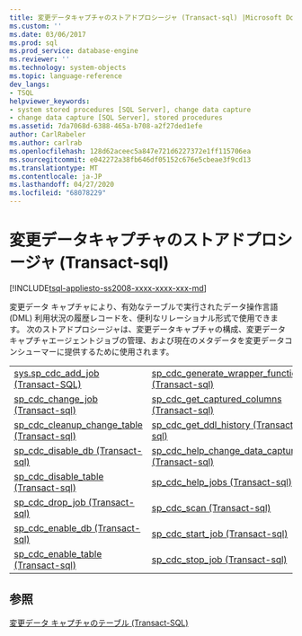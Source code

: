 ```yaml
---
title: 変更データキャプチャのストアドプロシージャ (Transact-sql) |Microsoft Docs
ms.custom: ''
ms.date: 03/06/2017
ms.prod: sql
ms.prod_service: database-engine
ms.reviewer: ''
ms.technology: system-objects
ms.topic: language-reference
dev_langs:
- TSQL
helpviewer_keywords:
- system stored procedures [SQL Server], change data capture
- change data capture [SQL Server], stored procedures
ms.assetid: 7da7068d-6388-465a-b708-a2f27ded1efe
author: CarlRabeler
ms.author: carlrab
ms.openlocfilehash: 128d62aceec5a847e721d6227372e1ff115706ea
ms.sourcegitcommit: e042272a38fb646df05152c676e5cbeae3f9cd13
ms.translationtype: MT
ms.contentlocale: ja-JP
ms.lasthandoff: 04/27/2020
ms.locfileid: "68078229"
---
```

# <a name="change-data-capture-stored-procedures-transact-sql"></a>変更データキャプチャのストアドプロシージャ (Transact-sql)
[!INCLUDE[tsql-appliesto-ss2008-xxxx-xxxx-xxx-md](../../includes/tsql-appliesto-ss2008-xxxx-xxxx-xxx-md.md)]

  変更データ キャプチャにより、有効なテーブルで実行されたデータ操作言語 (DML) 利用状況の履歴レコードを、便利なリレーショナル形式で使用できます。 次のストアドプロシージャは、変更データキャプチャの構成、変更データキャプチャエージェントジョブの管理、および現在のメタデータを変更データコンシューマーに提供するために使用されます。  
  
|||  
|-|-|  
|[sys.sp_cdc_add_job &#40;Transact-SQL&#41;](../../relational-databases/system-stored-procedures/sys-sp-cdc-add-job-transact-sql.md)|[sp_cdc_generate_wrapper_function &#40;Transact-sql&#41;](../../relational-databases/system-stored-procedures/sys-sp-cdc-generate-wrapper-function-transact-sql.md)|  
|[sp_cdc_change_job &#40;Transact-sql&#41;](../../relational-databases/system-stored-procedures/sys-sp-cdc-change-job-transact-sql.md)|[sp_cdc_get_captured_columns &#40;Transact-sql&#41;](../../relational-databases/system-stored-procedures/sys-sp-cdc-get-captured-columns-transact-sql.md)|  
|[sp_cdc_cleanup_change_table &#40;Transact-sql&#41;](../../relational-databases/system-stored-procedures/sys-sp-cdc-cleanup-change-table-transact-sql.md)|[sp_cdc_get_ddl_history &#40;Transact-sql&#41;](../../relational-databases/system-stored-procedures/sys-sp-cdc-get-ddl-history-transact-sql.md)|  
|[sp_cdc_disable_db &#40;Transact-sql&#41;](../../relational-databases/system-stored-procedures/sys-sp-cdc-disable-db-transact-sql.md)|[sp_cdc_help_change_data_capture &#40;Transact-sql&#41;](../../relational-databases/system-stored-procedures/sys-sp-cdc-help-change-data-capture-transact-sql.md)|  
|[sp_cdc_disable_table &#40;Transact-sql&#41;](../../relational-databases/system-stored-procedures/sys-sp-cdc-disable-table-transact-sql.md)|[sp_cdc_help_jobs &#40;Transact-sql&#41;](../../relational-databases/system-stored-procedures/sys-sp-cdc-help-jobs-transact-sql.md)|  
|[sp_cdc_drop_job &#40;Transact-sql&#41;](../../relational-databases/system-stored-procedures/sys-sp-cdc-drop-job-transact-sql.md)|[sp_cdc_scan &#40;Transact-sql&#41;](../../relational-databases/system-stored-procedures/sys-sp-cdc-scan-transact-sql.md)|  
|[sp_cdc_enable_db &#40;Transact-sql&#41;](../../relational-databases/system-stored-procedures/sys-sp-cdc-enable-db-transact-sql.md)|[sp_cdc_start_job &#40;Transact-sql&#41;](../../relational-databases/system-stored-procedures/sys-sp-cdc-start-job-transact-sql.md)|  
|[sp_cdc_enable_table &#40;Transact-sql&#41;](../../relational-databases/system-stored-procedures/sys-sp-cdc-enable-table-transact-sql.md)|[sp_cdc_stop_job &#40;Transact-sql&#41;](../../relational-databases/system-stored-procedures/sys-sp-cdc-stop-job-transact-sql.md)|  
  
## <a name="see-also"></a>参照  
 [変更データ キャプチャのテーブル &#40;Transact-SQL&#41;](../../relational-databases/system-tables/change-data-capture-tables-transact-sql.md)  
  
  
